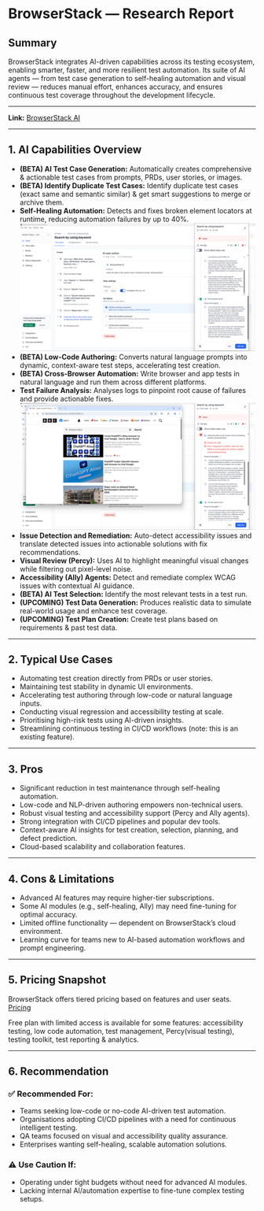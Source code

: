 # BrowserStack — Research Report

## Summary
BrowserStack integrates AI-driven capabilities across its testing ecosystem, enabling smarter, faster, and more resilient test automation. Its suite of AI agents — from test case generation to self-healing automation and visual review — reduces manual effort, enhances accuracy, and ensures continuous test coverage throughout the development lifecycle.

---

**Link:** [BrowserStack AI](https://www.browserstack.com/test-platform/browserstack-ai?product=app-percy)

---

## 1. AI Capabilities Overview
- **(BETA) AI Test Case Generation:** Automatically creates comprehensive & actionable test cases from prompts, PRDs, user stories, or images. 
- **(BETA) Identify Duplicate Test Cases:** Identify duplicate test cases (exact same and semantic similar) & get smart suggestions to merge or archive them.  
- **Self-Healing Automation:** Detects and fixes broken element locators at runtime, reducing automation failures by up to 40%.  
![Self-Healing](https://github.com/XChenscottlogic/AI-Testing-Experiment/blob/Xin-branch/BrowserStack/Screenshot%20Self%20healing.png)
- **(BETA) Low-Code Authoring:** Converts natural language prompts into dynamic, context-aware test steps, accelerating test creation.  
- **(BETA) Cross-Browser Automation:** Write browser and app tests in natural language and run them across different platforms.
- **Test Failure Analysis:** Analyses logs to pinpoint root cause of failures and provide actionable fixes. 
![Test Failure Analysis](https://github.com/XChenscottlogic/AI-Testing-Experiment/blob/Xin-branch/BrowserStack/Screenshot%20Failure%20Analysis.png)
- **Issue Detection and Remediation:** Auto-detect accessibility issues and translate detected issues into actionable solutions with fix recommendations.
- **Visual Review (Percy):** Uses AI to highlight meaningful visual changes while filtering out pixel-level noise.  
- **Accessibility (Ally) Agents:** Detect and remediate complex WCAG issues with contextual AI guidance.  
- **(BETA) AI Test Selection:** Identify the most relevant tests in a test run.
- **(UPCOMING) Test Data Generation:** Produces realistic data to simulate real-world usage and enhance test coverage.
- **(UPCOMING) Test Plan Creation:** Create test plans based on requirements & past test data.

---

## 2. Typical Use Cases
- Automating test creation directly from PRDs or user stories.  
- Maintaining test stability in dynamic UI environments.  
- Accelerating test authoring through low-code or natural language inputs.  
- Conducting visual regression and accessibility testing at scale.  
- Prioritising high-risk tests using AI-driven insights.  
- Streamlining continuous testing in CI/CD workflows (note: this is an existing feature).

---

## 3. Pros
- Significant reduction in test maintenance through self-healing automation.  
- Low-code and NLP-driven authoring empowers non-technical users.  
- Robust visual testing and accessibility support (Percy and Ally agents).  
- Strong integration with CI/CD pipelines and popular dev tools.  
- Context-aware AI insights for test creation, selection, planning, and defect prediction.  
- Cloud-based scalability and collaboration features.

---

## 4. Cons & Limitations
- Advanced AI features may require higher-tier subscriptions.  
- Some AI modules (e.g., self-healing, Ally) may need fine-tuning for optimal accuracy.  
- Limited offline functionality — dependent on BrowserStack’s cloud environment.  
- Learning curve for teams new to AI-based automation workflows and prompt engineering.

---

## 5. Pricing Snapshot
BrowserStack offers tiered pricing based on features and user seats.  
[Pricing](https://www.browserstack.com/accounts/subscriptions?cycle=annual&live-team-pro-toggle=false&requestly-pro-toggle=false&app-live-pro-toggle=false&live-tt-toggle=false&test-management-pro-toggle=false)

Free plan with limited access is available for some features: accessibility testing, low code automation, test management, Percy(visual testing), testing toolkit,  test reporting & analytics.

---

## 6. Recommendation
### ✅ Recommended For:
- Teams seeking low-code or no-code AI-driven test automation.  
- Organisations adopting CI/CD pipelines with a need for continuous intelligent testing.  
- QA teams focused on visual and accessibility quality assurance.  
- Enterprises wanting self-healing, scalable automation solutions.

### ⚠️ Use Caution If:
- Operating under tight budgets without need for advanced AI modules.   
- Lacking internal AI/automation expertise to fine-tune complex testing setups.
